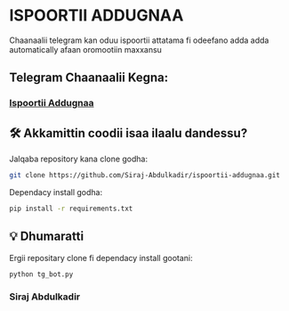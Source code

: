 # ISPOORTII ADDUGNAA
Chaanaalii telegram kan oduu ispoortii attatama fi odeefano adda adda automatically afaan oromootiin maxxansu

## Telegram Chaanaalii Kegna:
###  <a target="_blank" href="https://t.me/IspoortiiAddugnaa">Ispoortii Addugnaa</a>
   
## 🛠️ Akkamittin coodii isaa ilaalu dandessu?
Jalqaba repository kana clone godha:
<br>
```bash
git clone https://github.com/Siraj-Abdulkadir/ispoortii-addugnaa.git
```



Dependacy install godha:<br>
```bash
pip install -r requirements.txt
```



## 💡 Dhumaratti
Ergii repositary clone fi dependacy install gootani:<br>
```bash
python tg_bot.py
```



### Siraj Abdulkadir
